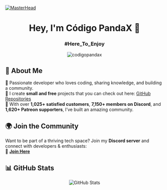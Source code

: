 [![MasterHead](https://developers.giphy.com/branch/master/static/api-512d36c09662682717108a38bbb5c57d.gif)](https://google.com/)

<h1 align="center">Hey, I'm Código PandaX 👋</h1>
<h3 align="center">#Here_To_Enjoy</h3>

<p align="center">
  <img src="https://komarev.com/ghpvc/?username=codigopandax&label=Profile%20views&color=0e75b6&style=flat" alt="codigopandax" />
</p>

## 🚀 About Me
🔹 Passionate developer who loves coding, sharing knowledge, and building a community.  
🔹 I create **small and free** projects that you can check out here: [GitHub Repositories](https://github.com/codigopandax?tab=repositories)  
🔹 With over **1,025+ satisfied customers**, **7,150+ members on Discord**, and **1,620+ Patreon supporters**, I’ve built an amazing community.  

## 🌍 Join the Community
Want to be part of a thriving tech space? Join my **Discord server** and connect with developers & enthusiasts:  
🔗 **[Join Here](https://discord.gg/Bc7grHrGGp)**

## 📊 GitHub Stats
<p align="center">
  <img src="https://github-readme-stats.vercel.app/api?username=codigopandax&theme=onedark&show_icons=true" alt="GitHub Stats" />
</p>
